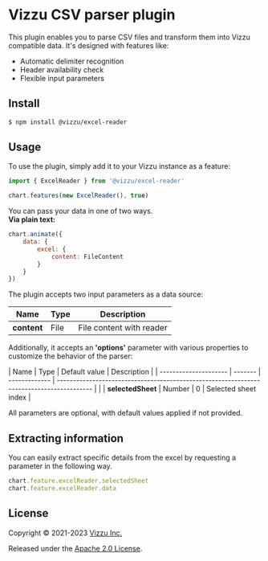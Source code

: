 # Vizzu CSV parser plugin

This plugin enables you to parse CSV files and transform them into Vizzu compatible data. It's designed with features like:

-   Automatic delimiter recognition
-   Header availability check
-   Flexible input parameters

## Install

```sh
$ npm install @vizzu/excel-reader
```

## Usage

To use the plugin, simply add it to your Vizzu instance as a feature:

```javascript
import { ExcelReader } from '@vizzu/excel-reader'

chart.features(new ExcelReader(), true)
```

You can pass your data in one of two ways.<be></br>
**Via plain text:**

```javascript
chart.animate({
	data: {
		excel: {
			content: FileContent
		}
	}
})
```

The plugin accepts two input parameters as a data source:

| Name        | Type | Description              |
| ----------- | ---- | ------------------------ |
| **content** | File | File content with reader |

Additionally, it accepts an **'options'** parameter with various properties to customize the behavior of the parser:

| Name | Type | Default value | Description |
| --------------------- | ------- | ------------- | ----------------------------------------------------------------------------------------- | |
| **selectedSheet** | Number | 0 | Selected sheet index |

All parameters are optional, with default values applied if not provided.

## Extracting information

You can easily extract specific details from the excel by requesting a parameter in the following way.

```javascript
chart.feature.excelReader.selectedSheet
chart.feature.excelReader.data
```

## License

Copyright © 2021-2023 [Vizzu Inc.](https://vizzuhq.com)

Released under the
[Apache 2.0 License](https://lib.vizzuhq.com/latest/LICENSE/).
